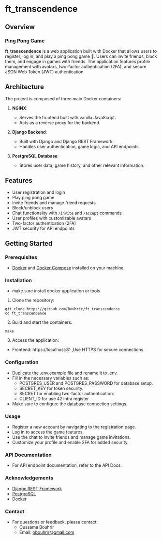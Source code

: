# ft_transcendence

## Overview

### [Ping Pong Game](https://www.youtube.com/watch?v=OMCP8KNT1Rg)

**ft_transcendence** is a web application built with Docker that allows users to register, log in, and play a ping pong game 🏓. Users can invite friends, block them, and engage in games with friends. The application features profile management with avatars, two-factor authentication (2FA), and secure JSON Web Token (JWT) authentication.

## Architecture

The project is composed of three main Docker containers:

1. **NGINX**: 
   - Serves the frontend built with vanilla JavaScript.
   - Acts as a reverse proxy for the backend.

2. **Django Backend**:
   - Built with Django and Django REST Framework.
   - Handles user authentication, game logic, and API endpoints.

3. **PostgreSQL Database**:
   - Stores user data, game history, and other relevant information.

## Features

- User registration and login
- Play ping pong game
- Invite friends and manage friend requests
- Block/unblock users
- Chat functionality with `/invite` and `/accept` commands
- User profiles with customizable avatars
- Two-factor authentication (2FA)
- JWT security for API endpoints

## Getting Started

### Prerequisites

- [Docker](https://docs.docker.com/get-docker/) and [Docker Compose](https://docs.docker.com/compose/) installed on your machine.

### Installation
- make sure install docker application or tools
1. Clone the repository:
  ```
  git clone https://github.com/Bouhrir/ft_transcendence
  cd ft_transcendence
  ```

2. Build and start the containers:
  ```
  make
  ```

3. Access the application:
  - Frontend: https://localhost:81 ,Use HTTPS for secure connections.

### Configuration
  - Duplicate the .env.example file and rename it to .env.
  - Fill in the necessary variables such as:
      - POSTGRES_USER and POSTGRES_PASSWORD for database setup.
      - SECRET_KEY for token security.
      - SECRET for enabling two-factor authentication.
      - CLIENT_ID for use 42 intra register
  - Make sure to configure the database connection settings.
    
### Usage
  - Register a new account by navigating to the registration page.
  - Log in to access the game features.
  - Use the chat to invite friends and manage game invitations.
  - Customize your profile and enable 2FA for added security.

### API Documentation
  - For API endpoint documentation, refer to the API Docs.

### Acknowledgements
  - [Django REST Framework](https://www.django-rest-framework.org/)
  - [PostgreSQL](https://www.postgresql.org/)
  - [Docker](https://www.docker.com/)

### Contact
  - For questions or feedback, please contact:
    - Oussama Bouhrir
    - Email: obouhrir@gmail.com
